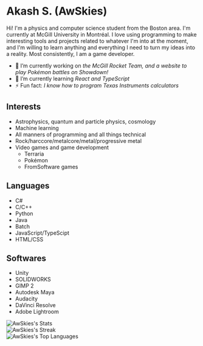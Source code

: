# Akash S. (AwSkies)
Hi! I'm a physics and computer science student from the Boston area. I'm currently at McGill University in Montréal. I love using programming to make interesting tools and projects related to whatever I'm into at the moment, and I'm willing to learn anything and everything I need to turn my ideas into a reality. Most consistently, I am a game developer.  
- 🔭 I’m currently working on *the McGill Rocket Team, and a website to play Pokémon battles on Showdown!*
- 🌱 I’m currently learning *React and TypeScript*
- ⚡ Fun fact: *I know how to program Texas Instruments calculators*
## Interests
- Astrophysics, quantum and particle physics, cosmology
- Machine learning
- All manners of programming and all things technical
- Rock/harccore/metalcore/metal/progressive metal
- Video games and game development
  - Terraria
  - Pokémon
  - FromSoftware games
## Languages
- C#
- C/C++
- Python
- Java
- Batch
- JavaScript/TypeScipt
- HTML/CSS
## Softwares
- Unity
- SOLIDWORKS
- GIMP 2
- Autodesk Maya
- Audacity
- DaVinci Resolve
- Adobe Lightroom

![AwSkies's Stats](https://github-readme-stats.vercel.app/api?username=AwSkies&theme=prussian&show_icons=true&hide_border=true&count_private=true)  
![AwSkies's Streak](https://github-readme-streak-stats.herokuapp.com/?user=AwSkies&theme=prussian&hide_border=true)  
![AwSkies's Top Languages](https://github-readme-stats.vercel.app/api/top-langs/?username=AwSkies&theme=prussian&show_icons=true&hide_border=true&layout=compact)  

<!--
**AwSkies/AwSkies** is a ✨ _special_ ✨ repository because its `README.md` (this file) appears on your GitHub profile.

Here are some ideas to get you started:

- 🔭 I’m currently working on ...
- 🌱 I’m currently learning ...
- 👯 I’m looking to collaborate on ...
- 🤔 I’m looking for help with ...
- 💬 Ask me about ...
- 📫 How to reach me: ...
- 😄 Pronouns: ...
- ⚡ Fun fact: ...
-->
